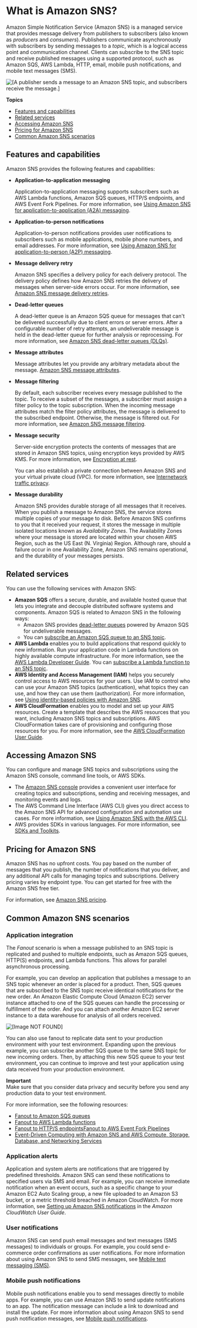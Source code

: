 # What is Amazon SNS?<a name="welcome"></a>

Amazon Simple Notification Service \(Amazon SNS\) is a managed service that provides message delivery from publishers to subscribers \(also known as *producers* and *consumers*\)\. Publishers communicate asynchronously with subscribers by sending messages to a *topic*, which is a logical access point and communication channel\. Clients can subscribe to the SNS topic and receive published messages using a supported protocol, such as Amazon SQS, AWS Lambda, HTTP, email, mobile push notifications, and mobile text messages \(SMS\)\.

![\[A publisher sends a message to an Amazon SNS topic, and subscribers receive the message.\]](http://docs.aws.amazon.com/sns/latest/dg/images/sns-how-works.png)

**Topics**
+ [Features and capabilities](#welcome-features)
+ [Related services](#welcome-related)
+ [Accessing Amazon SNS](#welcome-accessing)
+ [Pricing for Amazon SNS](#welcome-pricing)
+ [Common Amazon SNS scenarios](#sns-common-scenarios)

## Features and capabilities<a name="welcome-features"></a>

Amazon SNS provides the following features and capabilities:
+ **Application\-to\-application messaging** 

  Application\-to\-application messaging supports subscribers such as AWS Lambda functions, Amazon SQS queues, HTTP/S endpoints, and AWS Event Fork Pipelines\. For more information, see [Using Amazon SNS for application\-to\-application \(A2A\) messaging](sns-system-to-system-messaging.md)\. 
+ **Application\-to\-person notifications** 

  Application\-to\-person notifications provides user notifications to subscribers such as mobile applications, mobile phone numbers, and email addresses\. For more information, see [Using Amazon SNS for application\-to\-person \(A2P\) messaging](sns-user-notifications.md)\. 
+ **Message delivery retry** 

  Amazon SNS specifies a delivery policy for each delivery protocol\. The delivery policy defines how Amazon SNS retries the delivery of messages when server\-side errors occur\. For more information, see [Amazon SNS message delivery retries](sns-message-delivery-retries.md)\.
+ **Dead\-letter queues** 

  A dead\-letter queue is an Amazon SQS queue for messages that can't be delivered successfully due to client errors or server errors\. After a configurable number of retry attempts, an undeliverable message is held in the dead\-letter queue for further analysis or reprocessing\. For more information, see [Amazon SNS dead\-letter queues \(DLQs\)](sns-dead-letter-queues.md)\. 
+ **Message attributes** 

  Message attributes let you provide any arbitrary metadata about the message\. [Amazon SNS message attributes](sns-message-attributes.md)\. 
+ **Message filtering** 

  By default, each subscriber receives every message published to the topic\. To receive a subset of the messages, a subscriber must assign a filter policy to the topic subscription\. When the incoming message attributes match the filter policy attributes, the message is delivered to the subscribed endpoint\. Otherwise, the message is filtered out\. For more information, see [Amazon SNS message filtering](sns-message-filtering.md)\. 
+ **Message security** 

  Server\-side encryption protects the contents of messages that are stored in Amazon SNS topics, using encryption keys provided by AWS KMS\. For more information, see [Encryption at rest](sns-server-side-encryption.md)\.

  You can also establish a private connection between Amazon SNS and your virtual private cloud \(VPC\)\. for more information, see [Internetwork traffic privacy](sns-internetwork-traffic-privacy.md)\.
+ **Message durability** 

  Amazon SNS provides durable storage of all messages that it receives\. When you publish a message to Amazon SNS, the service stores multiple copies of your message to disk\. Before Amazon SNS confirms to you that it received your request, it stores the message in multiple isolated locations known as *Availability Zones*\. The Availability Zones where your message is stored are located within your chosen AWS Region, such as the US East \(N\. Virginia\) Region\. Although rare, should a failure occur in one Availability Zone, Amazon SNS remains operational, and the durability of your messages persists\. 

## Related services<a name="welcome-related"></a>

You can use the following services with Amazon SNS:
+ **Amazon SQS** offers a secure, durable, and available hosted queue that lets you integrate and decouple distributed software systems and components\. Amazon SQS is related to Amazon SNS in the following ways:
  + Amazon SNS provides [dead\-letter queues](sns-dead-letter-queues.md) powered by Amazon SQS for undeliverable messages\.
  + You can [subscribe an Amazon SQS queue to an SNS topic](sns-sqs-as-subscriber.md)\.
+ **AWS Lambda** enables you to build applications that respond quickly to new information\. Run your application code in Lambda functions on highly available compute infrastructure\. For more information, see the [AWS Lambda Developer Guide](https://docs.aws.amazon.com/lambda/latest/dg/)\. You can [subscribe a Lambda function to an SNS topic](sns-lambda-as-subscriber.md)\.
+ **AWS Identity and Access Management \(IAM\)** helps you securely control access to AWS resources for your users\. Use IAM to control who can use your Amazon SNS topics \(authentication\), what topics they can use, and how they can use them \(authorization\)\. For more information, see [Using identity\-based policies with Amazon SNS](sns-using-identity-based-policies.md)\.
+ **AWS CloudFormation** enables you to model and set up your AWS resources\. Create a template that describes the AWS resources that you want, including Amazon SNS topics and subscriptions\. AWS CloudFormation takes care of provisioning and configuring those resources for you\. For more information, see the [AWS CloudFormation User Guide](https://docs.aws.amazon.com/AWSCloudFormation/latest/UserGuide/)\.

## Accessing Amazon SNS<a name="welcome-accessing"></a>

You can configure and manage SNS topics and subscriptions using the Amazon SNS console, command line tools, or AWS SDKs\.
+ The [Amazon SNS console](https://console.aws.amazon.com/sns/v3/home) provides a convenient user interface for creating topics and subscriptions, sending and receiving messages, and monitoring events and logs\.
+ The AWS Command Line Interface \(AWS CLI\) gives you direct access to the Amazon SNS API for advanced configuration and automation use cases\. For more information, see [Using Amazon SNS with the AWS CLI](https://docs.aws.amazon.com/cli/latest/userguide/cli-services-sns.html)\.
+ AWS provides SDKs in various languages\. For more information, see [SDKs and Toolkits](https://aws.amazon.com/getting-started/tools-sdks/)\.

## Pricing for Amazon SNS<a name="welcome-pricing"></a>

Amazon SNS has no upfront costs\. You pay based on the number of messages that you publish, the number of notifications that you deliver, and any additional API calls for managing topics and subscriptions\. Delivery pricing varies by endpoint type\. You can get started for free with the Amazon SNS free tier\.

For information, see [Amazon SNS pricing](https://aws.amazon.com/sns/pricing/)\.

## Common Amazon SNS scenarios<a name="sns-common-scenarios"></a>

### Application integration<a name="SNSFanoutScenario"></a>

The *Fanout* scenario is when a message published to an SNS topic is replicated and pushed to multiple endpoints, such as Amazon SQS queues, HTTP\(S\) endpoints, and Lambda functions\. This allows for parallel asynchronous processing\.

For example, you can develop an application that publishes a message to an SNS topic whenever an order is placed for a product\. Then, SQS queues that are subscribed to the SNS topic receive identical notifications for the new order\. An Amazon Elastic Compute Cloud \(Amazon EC2\) server instance attached to one of the SQS queues can handle the processing or fulfillment of the order\. And you can attach another Amazon EC2 server instance to a data warehouse for analysis of all orders received\.

![\[Image NOT FOUND\]](http://docs.aws.amazon.com/sns/latest/dg/images/sns-fanout.png)

You can also use fanout to replicate data sent to your production environment with your test environment\. Expanding upon the previous example, you can subscribe another SQS queue to the same SNS topic for new incoming orders\. Then, by attaching this new SQS queue to your test environment, you can continue to improve and test your application using data received from your production environment\.

**Important**  
Make sure that you consider data privacy and security before you send any production data to your test environment\.

For more information, see the following resources:
+ [Fanout to Amazon SQS queues](sns-sqs-as-subscriber.md)
+ [Fanout to AWS Lambda functions](sns-lambda-as-subscriber.md)
+ [Fanout to HTTP/S endpointsFanout to AWS Event Fork Pipelines](sns-http-https-endpoint-as-subscriber.md)
+ [ Event\-Driven Computing with Amazon SNS and AWS Compute, Storage, Database, and Networking Services](https://aws.amazon.com/blogs/compute/event-driven-computing-with-amazon-sns-compute-storage-database-and-networking-services/) 

### Application alerts<a name="SNSAlertsScenario"></a>

Application and system alerts are notifications that are triggered by predefined thresholds\. Amazon SNS can send these notifications to specified users via SMS and email\. For example, you can receive immediate notification when an event occurs, such as a specific change to your Amazon EC2 Auto Scaling group, a new file uploaded to an Amazon S3 bucket, or a metric threshold breached in Amazon CloudWatch\. For more information, see [Setting up Amazon SNS notifications](https://docs.aws.amazon.com/AmazonCloudWatch/latest/monitoring/US_SetupSNS.html) in the *Amazon CloudWatch User Guide*\.

### User notifications<a name="SNSPushMessaging"></a>

Amazon SNS can send push email messages and text messages \(SMS messages\) to individuals or groups\. For example, you could send e\-commerce order confirmations as user notifications\. For more information about using Amazon SNS to send SMS messages, see [Mobile text messaging \(SMS\)](sns-mobile-phone-number-as-subscriber.md)\.

### Mobile push notifications<a name="SNSMobilePushScenario"></a>

Mobile push notifications enable you to send messages directly to mobile apps\. For example, you can use Amazon SNS to send update notifications to an app\. The notification message can include a link to download and install the update\. For more information about using Amazon SNS to send push notification messages, see [Mobile push notifications](sns-mobile-application-as-subscriber.md)\.